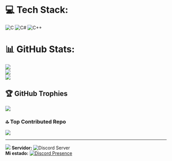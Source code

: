 
# 💻 Tech Stack:
![C](https://img.shields.io/badge/c-%2300599C.svg?style=for-the-badge&logo=c&logoColor=white) ![C#](https://img.shields.io/badge/c%23-%23239120.svg?style=for-the-badge&logo=csharp&logoColor=white) ![C++](https://img.shields.io/badge/c++-%2300599C.svg?style=for-the-badge&logo=c%2B%2B&logoColor=white)
# 📊 GitHub Stats:
![](https://github-readme-stats.vercel.app/api?username=Escarabajoz&theme=dark&hide_border=false&include_all_commits=true&count_private=true)<br/>
![](https://nirzak-streak-stats.vercel.app/?user=Escarabajoz&theme=dark&hide_border=false)<br/>
![](https://github-readme-stats.vercel.app/api/top-langs/?username=Escarabajoz&theme=dark&hide_border=false&include_all_commits=true&count_private=true&layout=compact)

## 🏆 GitHub Trophies
![](https://github-profile-trophy.vercel.app/?username=Escarabajoz&theme=radical&no-frame=false&no-bg=true&margin-w=4)

### 🔝 Top Contributed Repo
![](https://github-contributor-stats.vercel.app/api?username=Escarabajoz&limit=5&theme=dark&combine_all_yearly_contributions=true)

---
[![](https://visitcount.itsvg.in/api?id=Escarabajoz&icon=0&color=0)](https://visitcount.itsvg.in)
**Servidor:** ![Discord Server](https://img.shields.io/discord/1270853942749954181?label=Servidor&logo=discord&style=for-the-badge)  
**Mi estado:** [![Discord Presence](https://lanyard.cnrad.dev/api/984475795743453195?idleMessage=Puff.Daddy&borderRadius=20px&showDisplayName=true&showActivities=true&theme=dark)](https://discord.com/users/984475795743453195)




<!-- Proudly created with GPRM ( https://gprm.itsvg.in ) -->
